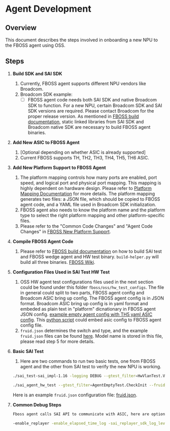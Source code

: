 # Agent Development

## Overview

This document describes the steps involved in onboarding a new NPU to the FBOSS agent using OSS.

## Steps

1. **Build SDK and SAI SDK**
    1. Currently, FBOSS agent supports different NPU vendors like Broadcom.
    2. Broadcom SDK example:
        - [ ] FBOSS agent code needs both SAI SDK and native Broadcom SDK to function. For a new NPU, certain Broadcom SDK and SAI SDK versions are required. Please contact Broadcom for the proper release version. As mentioned in [FBOSS build documentation](https://facebook.github.io/fboss/docs/build/building_fboss_on_docker_containers/), static linked libraries from SAI SDK and Broadcom native SDK are necessary to build FBOSS agent binaries.

2. **Add New ASIC to FBOSS Agent**
    1. [Optional depending on whether ASIC is already supported]
    2. Current FBOSS supports TH, TH2, TH3, TH4, TH5, TH6 ASIC.

3. **Add New Platform Support to FBOSS Agent**
    1. The platform mapping controls how many ports are enabled, port speed, and logical port and physical port mapping. This mapping is highly dependent on hardware design. Please refer to [Platform Mapping Documentation](https://facebook.github.io/fboss/docs/developing/platform_mapping/) for more details. The platform mapping generates two files: a JSON file, which should be copied to FBOSS agent code, and a YAML file used in Broadcom SDK initialization.
    2. FBOSS agent also needs to know the platform name and the platform type to select the right platform mapping and other platform-specific files.
    3. Please refer to the "Common Code Changes" and "Agent Code Changes" in [FBOSS New Platform Support](https://facebook.github.io/fboss/docs/developing/new_platform_support/).

4. **Compile FBOSS Agent Code**
    1. Please refer to [FBOSS build documentation](https://facebook.github.io/fboss/docs/build/building_fboss_on_docker_containers/) on how to build SAI test and FBOSS wedge agent and HW test binary. `build-helper.py` will build all three binaries. [FBOSS Wiki](https://facebook.github.io/fboss/docs/build/building_fboss_on_docker_containers/).

5. **Configuration Files Used in SAI Test HW Test**
    1. OSS HW agent test configurations files used in the next section could be found under this folder `fboss/oss/hw_test_configs`. The file in general could split to two parts, FBOSS agent config and Broadcom ASIC bring up config. The FBOSS agent config is in JSON format. Broadcom ASIC bring up config is in yaml format and embeded as plain text in "platform" dicnationary in FBOSS agent JSON config. [example empty agent config with TH5 yaml ASIC config](https://github.com/facebook/fboss/blob/main/fboss/oss/hw_test_configs/montblanc.agent.materialized_JSON). This [python script](https://github.com/facebook/fboss/blob/main/fboss/lib/platform_mapping_v2/generate_agent_config_from_asic_config.py) could embed asic config to FBOSS agent config file.
    2. `fruid.json` determines the switch and type, and the example `fruid.json` files can be found [here](https://github.com/facebook/fboss/blob/main/fbcode/fboss/oss/scripts/run_configs/). Model name is stored in this file, please read step 5 for more details.

6. **Basic SAI Test**
    1. Here are two commands to run two basic tests, one from FBOSS agent and the other from SAI test to verify the new NPU is working.

    ```bash
    ./sai_test-sai_impl-1.16 -logging DEBUG --gtest_filter=HwVlanTest.VlanApplyConfig --flexports --fruid_filepath /home/bcmsim/config/fruid.json --config icecube_configuration/icepack.agent.materialized_JSON --logging DBG6

    ./sai_agent_hw_test --gtest_filter=AgentEmptyTest.CheckInit --fruid_filepath /home/bcmsim/config/fruid.json --config icepack.agent.materialized_JSON
    ```

    Here is an example `fruid.json` configuration file: [fruid.json](https://github.com/facebook/fboss/blob/main/fboss/lib/platforms/PlatformProductInfo.cpp).

7. **Common Debug Steps**

    ```bash
    Fboss agent calls SAI API to communicate with ASIC, here are options to collect SAI replayer.

    -enable_replayer -enable_elapsed_time_log -sai_replayer_sdk_log_level DEBUG -sai_log /root/sai_log
    ```

